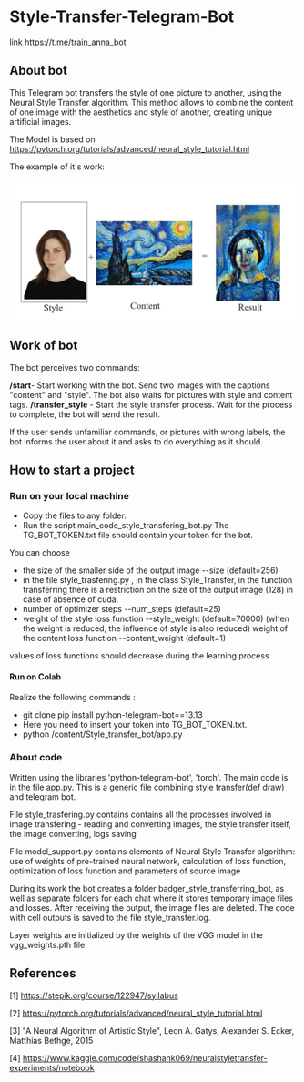 # Style-Transfer-Telegram-Bot

link https://t.me/train_anna_bot

## About bot
This Telegram bot transfers the style of one picture to another, using the Neural Style Transfer algorithm. This method allows to combine the content of one image with the aesthetics and style of another, creating unique artificial images.

The Мodel is based on
 https://pytorch.org/tutorials/advanced/neural_style_tutorial.html

The example of it's work:

![](https://github.com/EndAnn/Style_transfer_bot/blob/main/images/gith1.jpg)


## Work of bot
The bot perceives two commands:

**/start**- Start working with the bot.
Send two images with the captions "content" and "style".
The bot also waits for pictures with style and content tags.
**/transfer_style** - Start the style transfer process.
Wait for the process to complete, the bot will send the result.

If the user sends unfamiliar commands, or pictures with wrong labels, the bot informs the user about it and asks to do everything as it should.

## How to start a project

### Run on your local machine
- Copy the files to any folder.
- Run the script main_code_style_transfering_bot.py
The TG_BOT_TOKEN.txt file should contain your token for the bot.

You can choose
- the size of the smaller side of the output image --size (default=256)
- in the file style_trasfering.py , in the class Style_Transfer, in the function transferring there is a restriction on the size of the output image (128) in case of absence of cuda.
- number of optimizer steps --num_steps (default=25)
- weight of the style loss function --style_weight (default=70000)
(when the weight is reduced, the influence of style is also reduced)
 weight of the content loss function --content_weight (default=1)

values of loss functions should decrease during the learning process

#### Run on Colab
Realize the following commands :
- git clone
pip install python-telegram-bot==13.13
- Here you need to insert your token into TG_BOT_TOKEN.txt.
- python /content/Style_transfer_bot/app.py 

### About code
Written using the libraries 'python-telegram-bot', 'torch'.
The main code is in the file app.py.
This is a generic file combining style transfer(def draw) and telegram bot.

File style_trasfering.py contains contains all the processes involved in image transfering - reading and converting images, the style transfer itself, the image converting, logs saving

File model_support.py contains elements of Neural Style Transfer algorithm: use of weights of pre-trained neural network, calculation of loss function, optimization of loss function and parameters of source image

During its work the bot creates a folder badger_style_transferring_bot, as well as separate folders for each chat where it stores temporary image files and losses. After receiving the output, the image files are deleted. The code with cell outputs is saved to the file style_transfer.log.

Layer weights are initialized by the weights of the VGG model in the vgg_weights.pth file.

## References
 <a id="1">[1]</a>
 https://stepik.org/course/122947/syllabus

 <a id="2">[2]</a>
 https://pytorch.org/tutorials/advanced/neural_style_tutorial.html

 <a id="3">[3]</a>
  "A Neural Algorithm of Artistic Style",
  Leon A. Gatys, Alexander S. Ecker, Matthias Bethge, 2015

 <a id="4">[4]</a>
 https://www.kaggle.com/code/shashank069/neuralstyletransfer-experiments/notebook
